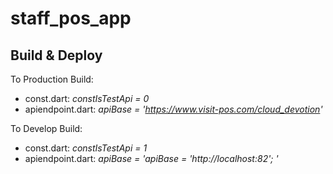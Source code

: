 # staff_pos_app

## Build & Deploy

To Production Build:

- const.dart:   *constIsTestApi = 0*
- apiendpoint.dart:     *apiBase = 'https://www.visit-pos.com/cloud_devotion'*


To Develop Build:

- const.dart:   *constIsTestApi = 1*
- apiendpoint.dart:     *apiBase = 'apiBase = 'http://localhost:82';
'*

